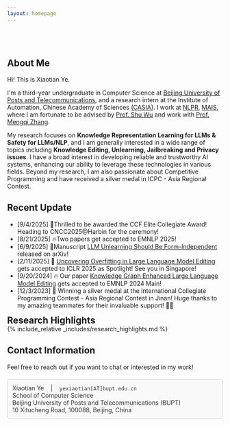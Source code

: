 ```yaml
---
layout: homepage
---
```


<h1 id="about-me" style="margin: 80px 0px 10px;"></h1>

## About Me

Hi! This is Xiaotian Ye.

I'm a third-year undergraduate in Computer Science at [Beijing University of Posts and Telecommunications](https://www.bupt.edu.cn/), and a research intern at the Institute of Automation, Chinese Academy of Sciences [(CASIA)](http://english.ia.cas.cn/). I work at [NLPR](http://cripac.ia.ac.cn/en/EN/volumn/home.shtml), [MAIS](https://mais.ia.ac.cn/), where I am fortunate to be advised by [Prof. Shu Wu](https://scholar.google.com/citations?user=qVge6YYAAAAJ) and work with [Prof. Mengqi Zhang](https://scholar.google.com/citations?user=8-tCnnUAAAAJ).


My research focuses on **Knowledge Representation Learning for LLMs & Safety for LLMs/NLP**, and I am generally interested in a wide range of topics including **Knowledge Editing, Unlearning, Jailbreaking and Privacy issues**. I have a broad interest in developing reliable and trustworthy AI systems, enhancing our ability to leverage these technologies in various fields. Beyond my research, I am also passionate about Competitive Programming and have received a silver medal in ICPC - Asia Regional Contest.

## Recent Update

- [9/4/2025] 🎉Thrilled to be awarded the CCF Elite Collegiate Award! Heading to CNCC2025@Harbin for the ceremony!
- [8/21/2025] 🔥Two papers get accepted to EMNLP 2025!
- [6/9/2025] 🎉Manuscript [LLM Unlearning Should Be Form-Independent](https://arxiv.org/abs/2506.07795) released on arXiv!
- [2/11/2025] 🎉 [Uncovering Overfitting in Large Language Model Editing](https://arxiv.org/abs/2410.07819) gets accepted to ICLR 2025 as Spotlight! See you in Singapore!
- [9/20/2024] 🔥 Our paper [Knowledge Graph Enhanced Large Language Model Editing](https://arxiv.org/abs/2402.13593) gets accepted to EMNLP 2024 Main!
- [12/3/2023] 🍾 Winning a silver medal at the International Collegiate Programming Contest - Asia Regional Contest in Jinan! Huge thanks to my amazing teammates for their invaluable support! 🥈👏

<h2 style="margin: 0px 0px -15px;">Research Highlights</h2>

{% include_relative _includes/research_highlights.md %}

## Contact Information


Feel free to reach out if you want to chat or interested in my work!

<div style="border: 1px solid #ccc; padding: 11px; background-color: #f9f9f9; color: #333; border-radius: 5px; margin: 20px 0px 30px;" >
Xiaotian Ye&nbsp;&nbsp;&nbsp;&nbsp;|&nbsp;&nbsp;&nbsp;&nbsp;<code style="font-size: 12px;">yexiaotian[AT]bupt.edu.cn</code>
<br />
School of Computer Science
<br />
Beijing University of Posts and Telecommunications (BUPT)
<br />
10 Xitucheng Road, 100088, Beijing, China
</div>


<div style="text-align: center; width: 100%; margin: 5em auto; max-height: 12em; overflow: hidden;">
  <div style="transform: scale(0.3); transform-origin: center top; margin: 0;">
    <script type="text/javascript" id="clstr_globe" src="//clustrmaps.com/globe.js?d=IAGgowD5DDH0zd6UpcCd6uQu_3zP8YlAiYJmVKJQ7OA"></script>
  </div>
</div>
